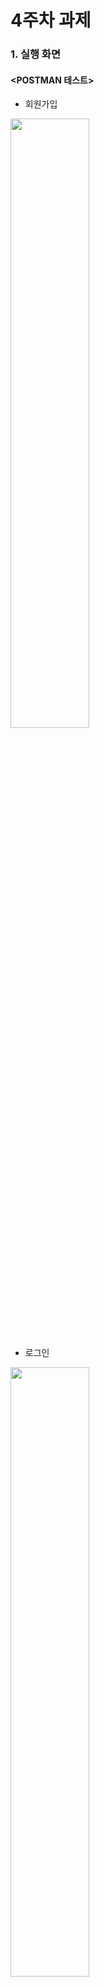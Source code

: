 # 4주차 과제 

### 1. 실행 화면
#### <POSTMAN 테스트>
* 회원가입 
<div>
<img src="https://user-images.githubusercontent.com/61824695/141474891-560605ed-028c-4b84-9673-e9c8c8fbbedb.png" width="50%">
</div>

* 로그인 
<div>
<img src="https://user-images.githubusercontent.com/61824695/141474850-8e7c64cc-5293-4a57-a816-bb79062e660b.png" width="50%">
</div>
<br>

#### <회원가입 완료>
<div>
<img src="https://user-images.githubusercontent.com/61824695/141475208-347ff6a7-ff20-4c30-bdf4-628cf4c28bb5.png" width="25%">
<img src="https://user-images.githubusercontent.com/61824695/141475271-6f9468bb-f46f-4b19-b8df-6457fa35a3d2.png" width="25%">
</div>
<br>  

#### <로그인 완료>
<div>
<img src="https://user-images.githubusercontent.com/61824695/141475079-bb753182-7c39-4cfe-b4dc-5efe152715b9.png" width="25%">
<img src="https://user-images.githubusercontent.com/61824695/141475558-2078e70a-5764-475d-86bd-8cb6b2251039.png" width="25%">
</div>
<br>  

### 2. 구현한 코드
* ServiceCreator
```kotlin
object ServiceCreator {
    private const val BASE_URL = "https://asia-northeast3-we-sopt-29.cloudfunctions.net/api/"

    private val retrofit : Retrofit = Retrofit.Builder()
        .baseUrl(BASE_URL)
        .addConverterFactory(GsonConverterFactory.create())
        .build()

    val sampleService: SampleService = retrofit.create(SampleService::class.java)
}
```
<br>

* Interface
```kotlin
interface SampleService {
    @Headers("Content-Type: application/json")
    @POST("user/login")
    fun postLogin(
        @Body requestLoginData : RequestLoginData
    ) : Call<ResponseLoginData>

    @Headers("Content-Type: application/json")
    @POST("user/signup")
    fun postSignUp(
        @Body requestSignUpData : RequestSignUpData
    ) : Call<ResponseSignUpData>
}
```
<br>

* 회원가입(SingUpData) Request/Response
```kotlin
data class RequestSignUpData (
    val email: String,
    val password: String,
    val name: String
)
```

```kotlin
data class ResponseSignUpData(
    val status : Int,
    val success : Boolean,
    val message : String,
    val data : Data
){
    data class Data(
        val id : Int,
        val name : String,
        val email : String,
        val password: String
    )
}
```
<br>

* 로그인(SignInData) Request/Response
```kotlin
data class RequestLoginData(
    val email : String,
    val password: String
)
```

```kotlin
data class ResponseLoginData(
    val status : Int,
    val success : Boolean,
    val message : String,
    val data : Data
){
    data class Data(
        val id : Int,
        val name : String,
        val email : String
    )
}
```
<br>

* 회원가입 통신 요청
```kotlin
private fun initNetwork(){
        val requestSignUpData = RequestSignUpData(
            binding.etName.text.toString(),
            binding.etId.text.toString(),
            binding.etPw.text.toString()
        )

        val call: Call<ResponseSignUpData> = ServiceCreator.sampleService.postSignUp(requestSignUpData)

        call.enqueue(object: Callback<ResponseSignUpData> {
            override fun onResponse(
                call: Call<ResponseSignUpData>,
                response: Response<ResponseSignUpData>
            ) {
                if(response.isSuccessful) {
                    Toast.makeText(this@SignUpActivity, "회원가입에 성공했습니다.", Toast.LENGTH_SHORT).show()
                    finish()
                } else {
                    Toast.makeText(this@SignUpActivity, "회원가입에 실패했습니다.", Toast.LENGTH_SHORT).show()
                }
            }

            override fun onFailure(call: Call<ResponseSignUpData>, t: Throwable) {
                Log.e("NetworkTest", "error:$t")
            }
        })
    }
```
<br>

* 로그인 통신 요청
```kotlin
private fun initNetWork(){
        val requestLoginData = RequestLoginData(
            binding.etId.text.toString(),
            binding.etPw.text.toString()
        )

        val call: Call<ResponseLoginData> = ServiceCreator.sampleService.postLogin(requestLoginData)

        call.enqueue(object : Callback<ResponseLoginData> {
            override fun onResponse(
                call: Call<ResponseLoginData>,
                response: Response<ResponseLoginData>
            ){
                if(response.isSuccessful){
                    //val data = response.body()?.data

                    Toast.makeText(this@SignInActivity, "${response.body()?.data?.email}님 반갑습니다.", Toast.LENGTH_SHORT).show()
                    startActivity(Intent(this@SignInActivity, HomeActivity::class.java))
                }else{
                    Toast.makeText(this@SignInActivity, "로그인에 실패하였습니다.", Toast.LENGTH_SHORT).show()

                }
            }

            override fun onFailure(call: Call<ResponseLoginData>, t: Throwable){
                Log.e("NetworkTest", "error:$t")
            }
        })
    }
```
<br>

# 7주차 

### 1. 실행 화면


https://user-images.githubusercontent.com/61824695/146559943-2b63e740-6bd2-4bf0-9473-18338103a0b6.mp4


<br>

### 2. 구현한 코드
* 네비게이션 - xml
```xml
    <?xml version="1.0" encoding="utf-8"?>
    <navigation xmlns:android="http://schemas.android.com/apk/res/android"
        xmlns:app="http://schemas.android.com/apk/res-auto"
        xmlns:tools="http://schemas.android.com/tools"
        android:id="@+id/nav_onboarding"
        app:startDestination="@id/onBoardingFragment1">

        <fragment
            android:id="@+id/onBoardingFragment1"
            android:name="com.example.android_seminar_week4.ui.onboarding.OnBoardingFragment1"
            android:label="fragment_on_boarding1"
            tools:layout="@layout/fragment_on_boarding1" >
            <action
                android:id="@+id/action_onBoardingFragment1_to_onBoardingFragment2"
                app:destination="@id/onBoardingFragment2" />
        </fragment>
        <fragment
            android:id="@+id/onBoardingFragment2"
            android:name="com.example.android_seminar_week4.ui.onboarding.OnBoardingFragment2"
            android:label="fragment_on_boarding2"
            tools:layout="@layout/fragment_on_boarding2" >
            <action
                android:id="@+id/action_onBoardingFragment2_to_onBoardingFragment3"
                app:destination="@id/onBoardingFragment3" />
        </fragment>
        <fragment
            android:id="@+id/onBoardingFragment3"
            android:name="com.example.android_seminar_week4.ui.onboarding.OnBoardingFragment3"
            android:label="fragment_on_boarding3"
            tools:layout="@layout/fragment_on_boarding3" />
    </navigation>
```
<br>

* 네비게이션 - class
```kotlin
    class OnBoardingFragment1 : Fragment() {
        private var _binding: FragmentOnBoarding1Binding? = null
        private val binding get() = _binding ?: error("Binding이 초기화되지 않았습니다.")

        override fun onCreateView(
            inflater: LayoutInflater, container: ViewGroup?,
            savedInstanceState: Bundle?
        ): View? {
            _binding = FragmentOnBoarding1Binding.inflate(layoutInflater, container, false)

            initNextBtnListener()

            return binding.root
        }

        private fun initNextBtnListener(){
            binding.btnNext.setOnClickListener {
                findNavController().navigate(R.id.action_onBoardingFragment1_to_onBoardingFragment2)
            }
        }

        override fun onDestroyView() {
            super.onDestroyView()
            _binding = null
        }
    }
```
<br>

* SharedPreference
```kotlin
package org.sopt.myapplication.util

import android.content.Context

object SoptSharedPreference {

    private const val STORAGE_KEY = "USER_AUTH"
    private const val AUTO_LOGIN = "AUTO_LOGIN"

    fun getAutoLogin(context: Context) : Boolean {
        val preferences = context.getSharedPreferences(STORAGE_KEY, Context.MODE_PRIVATE)
        return preferences.getBoolean(AUTO_LOGIN, false)
    }

    fun setAutoLogin(context: Context, value : Boolean) {
        val preferences = context.getSharedPreferences(STORAGE_KEY, Context.MODE_PRIVATE)
        preferences.edit()
            .putBoolean(AUTO_LOGIN, value)
            .apply()
    }

    fun removeAutoLogin(context: Context) {
        val preferences = context.getSharedPreferences(STORAGE_KEY, Context.MODE_PRIVATE)
        preferences.edit()
            .remove(AUTO_LOGIN)
            .apply()
    }

    fun clearStorage(context: Context) {
        val preferences = context.getSharedPreferences(STORAGE_KEY, Context.MODE_PRIVATE)
        preferences.edit()
            .clear()
            .apply()
    }
}
```
```kotlin
    private fun isAutoLogin(){
            if(SoptSharedPreference.getAutoLogin(this)){
                shortToast("자동로그인 완료")
                startActivity(Intent(this@SignInActivity, MainActivity::class.java))
                finish()
            }
    }
```
<br>

* Util
```kotlin
    fun Context.shortToast(message: String) {
        Toast.makeText(this, message, Toast.LENGTH_SHORT).show()
    }

    @Px
    fun View.px(dp: Int) = (dp * resources.displayMetrics.density).roundToInt()
```
<br>

* 패키징
<div>
<img src="https://user-images.githubusercontent.com/61824695/146558733-afc58d1d-8c83-4664-9b26-a753e942ab3e.png" width="50%">
</div>
크게 data, ui, util로 나누었습니다. ui에는 화면별로 분류하였고, data는 request와 response를 분리하였습니다.
<br>

### 3. 배운 내용
* Util 클래스
  * 일종의 인스턴스에 대해 작고 반복적인 작업을 수행하는 정적 클래스
  * 자주 사용하는 함수들을 static하게 선언해서 모든 클래스에서 접근할 수 있게 모아둔 클래스
<br>

* 확장 함수
  * 기존 클래스에 매소드를 추가
  * 간단한 기능을 추가하고 싶을 때 사용
<br>

* NavigationComponent
  * 하나의 Activity내에서 Fragment간의 전환을 보다 심플하고 안정적으로 할 수 있게 도와주는 Jetpact Component
  * NavHostFragment가 Fragment 대상의 교체를 관리
  * 유연한 Action 관리
  * 보일러 플레이트 코드 완화  
<br>

* 영속성 데이터
  * 데이터를 생성한 애플리케이션의 실행이 종료되더라도 사라지지 않는 데이터
* SharedPreferences
  * 간단한 데이터를 key-value형식으로 저장할 수 있게 해주는 로컬 저장소
  * 기본 자료형의 읽기, 쓰기 지원
  * 애플리케이션 내부에서만 접근 가능
  * 비교적 간단한 데이터 저장에 용이   
